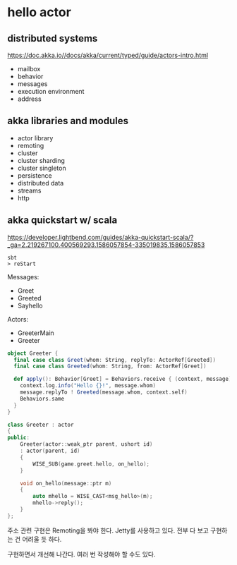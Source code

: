 # hello actor 

## distributed systems 

https://doc.akka.io//docs/akka/current/typed/guide/actors-intro.html


- mailbox 
- behavior
- messages
- execution environment
- address


## akka libraries and modules

- actor library
- remoting
- cluster
- cluster sharding
- cluster singleton
- persistence
- distributed data
- streams 
- http 

## akka quickstart w/ scala
 https://developer.lightbend.com/guides/akka-quickstart-scala/?_ga=2.219267100.400569293.1586057854-335019835.1586057853


```
sbt
> reStart
```

Messages:
- Greet
- Greeted
- Sayhello

Actors:
- GreeterMain
- Greeter

```scala
object Greeter {
  final case class Greet(whom: String, replyTo: ActorRef[Greeted])
  final case class Greeted(whom: String, from: ActorRef[Greet])

  def apply(): Behavior[Greet] = Behaviors.receive { (context, message) =>
    context.log.info("Hello {}!", message.whom)
    message.replyTo ! Greeted(message.whom, context.self)
    Behaviors.same
  }
}
```

```c++
class Greeter : actor 
{
public: 
    Greeter(actor::weak_ptr parent, ushort id)
    : actor(parent, id)
    {
        WISE_SUB(game.greet.hello, on_hello); 
    }

    void on_hello(message::ptr m)
    {
        auto mhello = WISE_CAST<msg_hello>(m);
        mhello->reply();
    }
};
```

주소 관련 구현은 Remoting을 봐야 한다. Jetty를 사용하고 있다. 
전부 다 보고 구현하는 건 어려울 듯 하다. 

구현하면서 개선해 나간다. 여러 번 작성해야 할 수도 있다. 




